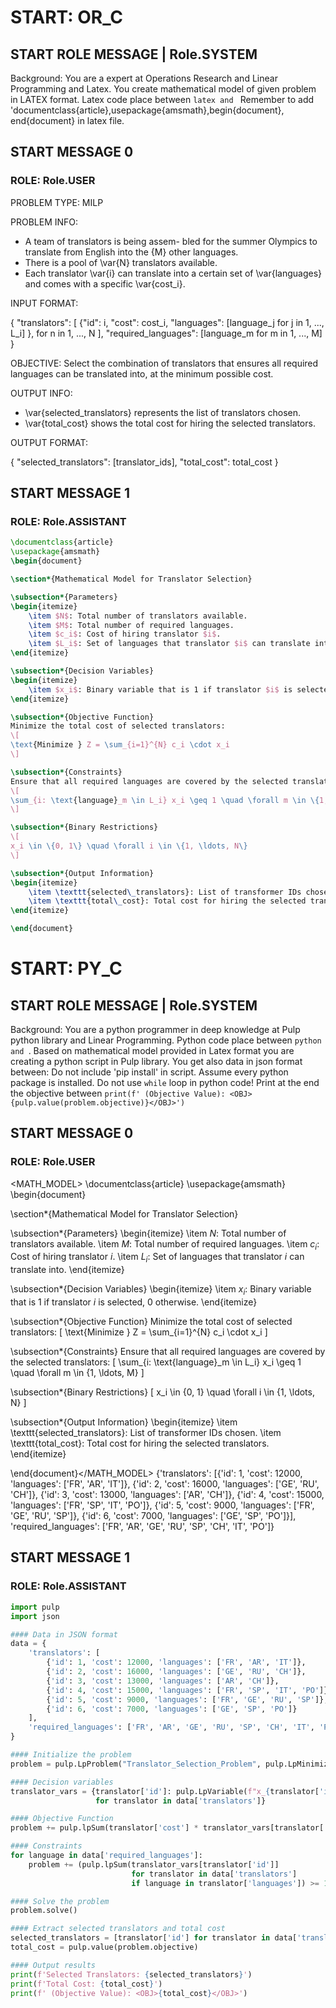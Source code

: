 # START: OR_C 
## START ROLE MESSAGE | Role.SYSTEM 
Background: You are a expert at Operations Research and Linear Programming and Latex. You create mathematical model of given problem in LATEX format. Latex code place between ```latex and ``` Remember to add 'documentclass{article},usepackage{amsmath},begin{document}, end{document} in latex file. 
## START MESSAGE 0 
### ROLE: Role.USER
<DESCRIPTION>
PROBLEM TYPE: MILP

PROBLEM INFO:

- A team of translators is being assem- bled for the summer Olympics to translate from English into the \{M} other languages.
- There is a pool of \var{N} translators available.
- Each translator \var{i} can translate into a certain set of \var{languages} and comes with a specific \var{cost_i}.

INPUT FORMAT: 

{
"translators": [
        {"id": i, 
         "cost": cost_i,
         "languages": [language_j for j in 1, ..., L_i]
        },
        for n in 1, ..., N
    ],
    "required_languages": [language_m for m in 1, ..., M]
}

OBJECTIVE: Select the combination of translators that ensures all required languages can be translated into, at the minimum possible cost.

OUTPUT INFO:

- \var{selected_translators} represents the list of translators chosen.
- \var{total_cost} shows the total cost for hiring the selected translators.

OUTPUT FORMAT:

{
    "selected_translators": [translator_ids],
    "total_cost": total_cost
}
</DESCRIPTION>


## START MESSAGE 1 
### ROLE: Role.ASSISTANT
```latex
\documentclass{article}
\usepackage{amsmath}
\begin{document}

\section*{Mathematical Model for Translator Selection}

\subsection*{Parameters}
\begin{itemize}
    \item $N$: Total number of translators available.
    \item $M$: Total number of required languages.
    \item $c_i$: Cost of hiring translator $i$.
    \item $L_i$: Set of languages that translator $i$ can translate into.
\end{itemize}

\subsection*{Decision Variables}
\begin{itemize}
    \item $x_i$: Binary variable that is 1 if translator $i$ is selected, 0 otherwise.
\end{itemize}

\subsection*{Objective Function}
Minimize the total cost of selected translators:
\[
\text{Minimize } Z = \sum_{i=1}^{N} c_i \cdot x_i
\]

\subsection*{Constraints}
Ensure that all required languages are covered by the selected translators:
\[
\sum_{i: \text{language}_m \in L_i} x_i \geq 1 \quad \forall m \in \{1, \ldots, M\}
\]

\subsection*{Binary Restrictions}
\[
x_i \in \{0, 1\} \quad \forall i \in \{1, \ldots, N\}
\]

\subsection*{Output Information}
\begin{itemize}
    \item \texttt{selected\_translators}: List of transformer IDs chosen.
    \item \texttt{total\_cost}: Total cost for hiring the selected translators.
\end{itemize}

\end{document}
```

# START: PY_C 
## START ROLE MESSAGE | Role.SYSTEM 
Background: You are a python programmer in deep knowledge at Pulp python library and Linear Programming. Python code place between ```python and ```. Based on mathematical model provided in Latex format you are creating a python script in Pulp library. You get also data in json format between: <DATA></DATA> Do not include 'pip install' in script. Assume every python package is installed. Do not use `while` loop in python code! Print at the end the objective between <OBJ></OBJ> `print(f' (Objective Value): <OBJ>{pulp.value(problem.objective)}</OBJ>')` 
## START MESSAGE 0 
### ROLE: Role.USER
<MATH_MODEL>
\documentclass{article}
\usepackage{amsmath}
\begin{document}

\section*{Mathematical Model for Translator Selection}

\subsection*{Parameters}
\begin{itemize}
    \item $N$: Total number of translators available.
    \item $M$: Total number of required languages.
    \item $c_i$: Cost of hiring translator $i$.
    \item $L_i$: Set of languages that translator $i$ can translate into.
\end{itemize}

\subsection*{Decision Variables}
\begin{itemize}
    \item $x_i$: Binary variable that is 1 if translator $i$ is selected, 0 otherwise.
\end{itemize}

\subsection*{Objective Function}
Minimize the total cost of selected translators:
\[
\text{Minimize } Z = \sum_{i=1}^{N} c_i \cdot x_i
\]

\subsection*{Constraints}
Ensure that all required languages are covered by the selected translators:
\[
\sum_{i: \text{language}_m \in L_i} x_i \geq 1 \quad \forall m \in \{1, \ldots, M\}
\]

\subsection*{Binary Restrictions}
\[
x_i \in \{0, 1\} \quad \forall i \in \{1, \ldots, N\}
\]

\subsection*{Output Information}
\begin{itemize}
    \item \texttt{selected\_translators}: List of transformer IDs chosen.
    \item \texttt{total\_cost}: Total cost for hiring the selected translators.
\end{itemize}

\end{document}</MATH_MODEL>
<DATA>
{'translators': [{'id': 1, 'cost': 12000, 'languages': ['FR', 'AR', 'IT']}, {'id': 2, 'cost': 16000, 'languages': ['GE', 'RU', 'CH']}, {'id': 3, 'cost': 13000, 'languages': ['AR', 'CH']}, {'id': 4, 'cost': 15000, 'languages': ['FR', 'SP', 'IT', 'PO']}, {'id': 5, 'cost': 9000, 'languages': ['FR', 'GE', 'RU', 'SP']}, {'id': 6, 'cost': 7000, 'languages': ['GE', 'SP', 'PO']}], 'required_languages': ['FR', 'AR', 'GE', 'RU', 'SP', 'CH', 'IT', 'PO']}</DATA>


## START MESSAGE 1 
### ROLE: Role.ASSISTANT
```python
import pulp
import json

#### Data in JSON format
data = {
    'translators': [
        {'id': 1, 'cost': 12000, 'languages': ['FR', 'AR', 'IT']},
        {'id': 2, 'cost': 16000, 'languages': ['GE', 'RU', 'CH']},
        {'id': 3, 'cost': 13000, 'languages': ['AR', 'CH']},
        {'id': 4, 'cost': 15000, 'languages': ['FR', 'SP', 'IT', 'PO']},
        {'id': 5, 'cost': 9000, 'languages': ['FR', 'GE', 'RU', 'SP']},
        {'id': 6, 'cost': 7000, 'languages': ['GE', 'SP', 'PO']}
    ],
    'required_languages': ['FR', 'AR', 'GE', 'RU', 'SP', 'CH', 'IT', 'PO']
}

#### Initialize the problem
problem = pulp.LpProblem("Translator_Selection_Problem", pulp.LpMinimize)

#### Decision variables
translator_vars = {translator['id']: pulp.LpVariable(f"x_{translator['id']}", cat='Binary')
                   for translator in data['translators']}

#### Objective Function
problem += pulp.lpSum(translator['cost'] * translator_vars[translator['id']] for translator in data['translators']), "Total_Cost"

#### Constraints
for language in data['required_languages']:
    problem += (pulp.lpSum(translator_vars[translator['id']] 
                           for translator in data['translators'] 
                           if language in translator['languages']) >= 1), f"Lang_Coverage_{language}"

#### Solve the problem
problem.solve()

#### Extract selected translators and total cost
selected_translators = [translator['id'] for translator in data['translators'] if translator_vars[translator['id']].varValue == 1]
total_cost = pulp.value(problem.objective)

#### Output results
print(f'Selected Translators: {selected_translators}')
print(f'Total Cost: {total_cost}')
print(f' (Objective Value): <OBJ>{total_cost}</OBJ>')
```

